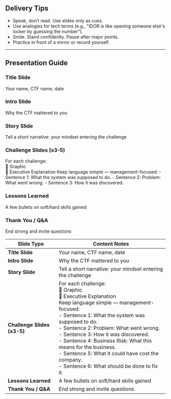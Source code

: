 ## Delivery Tips

- Speak, don’t read. Use slides only as cues.
- Use analogies for tech terms (e.g., "IDOR is like opening someone else's locker by guessing the number").
- Smile. Stand confidently. Pause after major points.
- Practice in front of a mirror or record yourself.

---
## Presentation Guide

### Title Slide
Your name, CTF name, date

### Intro Slide
Why the CTF mattered to you

### Story Slide
Tell a short narrative: your mindset entering the challenge

### Challenge Slides (x3-5)
For each challenge:  
🔹 Graphic  
🔹 Executive Explanation
	Keep language simple — management-focused:
	- Sentence 1: What the system was supposed to do.
	- Sentence 2: Problem: What went wrong.
	- Sentence 3: How it was discovered.

### Lessons Learned
A few bullets on soft/hard skills gained

### Thank You / Q&A
End strong and invite questions



| Slide Type                  | Content Notes                                                                                                                                                                                                                                                                                                                                                                                                                          |
| --------------------------- | -------------------------------------------------------------------------------------------------------------------------------------------------------------------------------------------------------------------------------------------------------------------------------------------------------------------------------------------------------------------------------------------------------------------------------------- |
| **Title Slide**             | Your name, CTF name, date                                                                                                                                                                                                                                                                                                                                                                                                              |
| **Intro Slide**             | Why the CTF mattered to you                                                                                                                                                                                                                                                                                                                                                                                                            |
| **Story Slide**             | Tell a short narrative: your mindset entering the challenge                                                                                                                                                                                                                                                                                                                                                                            |
| **Challenge Slides (x3-5)** | For each challenge:  <br>🔹 Graphic  <br>🔹 Executive Explanation<br>	Keep language simple — management-focused:<br>	- Sentence 1: What the system was supposed to do.<br>	- Sentence 2: Problem: What went wrong.<br>	- Sentence 3: How it was discovered.<br>	- Sentence 4: Business Risk: What this means for the business.<br>	- Sentence 5: What it could have cost the company.<br>	- Sentence 6: What should be done to fix it. |
| **Lessons Learned**         | A few bullets on soft/hard skills gained                                                                                                                                                                                                                                                                                                                                                                                               |
| **Thank You / Q&A**         | End strong and invite questions                                                                                                                                                                                                                                                                                                                                                                                                        |
